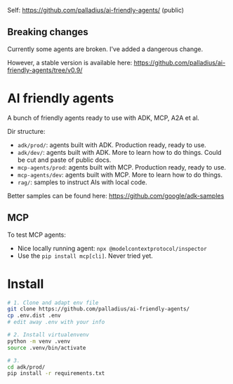 
Self: https://github.com/palladius/ai-friendly-agents/ (public)

## Breaking changes

Currently some agents are broken. I've added a dangerous change.

However, a stable version is available here: https://github.com/palladius/ai-friendly-agents/tree/v0.9/

# AI friendly agents

A bunch of friendly agents ready to use with ADK, MCP, A2A et al.

Dir structure:

* `adk/prod/`: agents built with ADK. Production ready, ready to use.
* `adk/dev/`: agents built with ADK. More to learn how to do things. Could be cut and paste of public docs.
* `mcp-agents/prod`: agents built with MCP. Production ready, ready to use.
* `mcp-agents/dev`: agents built with MCP. More to learn how to do things.
* `rag/`: samples to instruct AIs with local code.

Better samples can be found here: https://github.com/google/adk-samples

## MCP

To test MCP agents:

* Nice locally running agent: `npx @modelcontextprotocol/inspector`
* Use the `pip install mcp[cli]`. Never tried yet.

# Install

```bash
# 1. Clone and adapt env file
git clone https://github.com/palladius/ai-friendly-agents/
cp .env.dist .env
# edit away .env with your info

# 2. Install virtualenvenv
python -m venv .venv
source .venv/bin/activate

# 3.
cd adk/prod/
pip install -r requirements.txt
```

